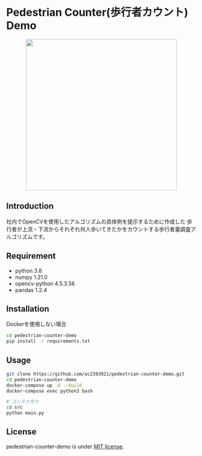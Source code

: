 # Pedestrian Counter(歩行者カウント) Demo

<div align="center">
    <p>
        <img src="data/gif/output_demo.gif" width="400"/> 
    </p>
</div>

</div>

## Introduction

社内でOpenCVを使用したアルゴリズムの具体例を提示するために作成した
歩行者が上流・下流からそれぞれ何人歩いてきたかをカウントする歩行者量調査アルゴリズムです。

## Requirement

* python 3.8
* numpy 1.21.0
* opencv-python 4.5.3.56
* pandas 1.2.4

## Installation

Dockerを使用しない場合

```bash
cd pedestrian-counter-demo
pip install -r requirements.txt
```

## Usage

```bash
git clone https://github.com/ac2393921/pedestrian-counter-demo.git
cd pedestrian-counter-demo
docker-compose up -d --build
docker-compose exec python3 bash

# コンテナ内で
cd src
python main.py
```

## License
pedestrian-counter-demo is under [MIT license](https://en.wikipedia.org/wiki/MIT_License).